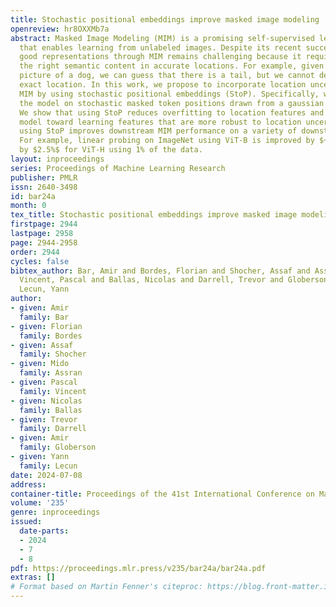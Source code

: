 ```yaml
---
title: Stochastic positional embeddings improve masked image modeling
openreview: hr8OXXMb7a
abstract: Masked Image Modeling (MIM) is a promising self-supervised learning approach
  that enables learning from unlabeled images. Despite its recent success, learning
  good representations through MIM remains challenging because it requires predicting
  the right semantic content in accurate locations. For example, given an incomplete
  picture of a dog, we can guess that there is a tail, but we cannot determine its
  exact location. In this work, we propose to incorporate location uncertainty to
  MIM by using stochastic positional embeddings (StoP). Specifically, we condition
  the model on stochastic masked token positions drawn from a gaussian distribution.
  We show that using StoP reduces overfitting to location features and guides the
  model toward learning features that are more robust to location uncertainties. Quantitatively,
  using StoP improves downstream MIM performance on a variety of downstream tasks.
  For example, linear probing on ImageNet using ViT-B is improved by $+1.7%$, and
  by $2.5%$ for ViT-H using 1% of the data.
layout: inproceedings
series: Proceedings of Machine Learning Research
publisher: PMLR
issn: 2640-3498
id: bar24a
month: 0
tex_title: Stochastic positional embeddings improve masked image modeling
firstpage: 2944
lastpage: 2958
page: 2944-2958
order: 2944
cycles: false
bibtex_author: Bar, Amir and Bordes, Florian and Shocher, Assaf and Assran, Mido and
  Vincent, Pascal and Ballas, Nicolas and Darrell, Trevor and Globerson, Amir and
  Lecun, Yann
author:
- given: Amir
  family: Bar
- given: Florian
  family: Bordes
- given: Assaf
  family: Shocher
- given: Mido
  family: Assran
- given: Pascal
  family: Vincent
- given: Nicolas
  family: Ballas
- given: Trevor
  family: Darrell
- given: Amir
  family: Globerson
- given: Yann
  family: Lecun
date: 2024-07-08
address:
container-title: Proceedings of the 41st International Conference on Machine Learning
volume: '235'
genre: inproceedings
issued:
  date-parts:
  - 2024
  - 7
  - 8
pdf: https://proceedings.mlr.press/v235/bar24a/bar24a.pdf
extras: []
# Format based on Martin Fenner's citeproc: https://blog.front-matter.io/posts/citeproc-yaml-for-bibliographies/
---
```

